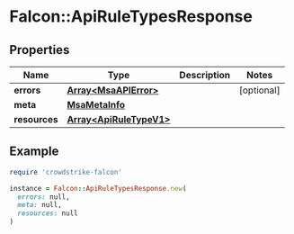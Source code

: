 # Falcon::ApiRuleTypesResponse

## Properties

| Name | Type | Description | Notes |
| ---- | ---- | ----------- | ----- |
| **errors** | [**Array&lt;MsaAPIError&gt;**](MsaAPIError.md) |  | [optional] |
| **meta** | [**MsaMetaInfo**](MsaMetaInfo.md) |  |  |
| **resources** | [**Array&lt;ApiRuleTypeV1&gt;**](ApiRuleTypeV1.md) |  |  |

## Example

```ruby
require 'crowdstrike-falcon'

instance = Falcon::ApiRuleTypesResponse.new(
  errors: null,
  meta: null,
  resources: null
)
```

